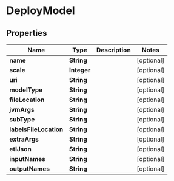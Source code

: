 
# DeployModel

## Properties
Name | Type | Description | Notes
------------ | ------------- | ------------- | -------------
**name** | **String** |  |  [optional]
**scale** | **Integer** |  |  [optional]
**uri** | **String** |  |  [optional]
**modelType** | **String** |  |  [optional]
**fileLocation** | **String** |  |  [optional]
**jvmArgs** | **String** |  |  [optional]
**subType** | **String** |  |  [optional]
**labelsFileLocation** | **String** |  |  [optional]
**extraArgs** | **String** |  |  [optional]
**etlJson** | **String** |  |  [optional]
**inputNames** | **String** |  |  [optional]
**outputNames** | **String** |  |  [optional]



